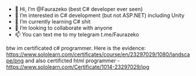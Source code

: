 - 👋 Hi, I’m @Faurazeko (best C# developer ever seen)
- 👀 I’m interested in C# development (but not ASP.NET) including Unity
- 🌱 I’m currently learning C# shit
- 💞️ I’m looking to collaborate with anyone
- 📫 You can text me to my telegram t.me/Faurazeko


btw im certificated c# programmer. Here is the evidence: https://www.sololearn.com/certificates/course/en/23297029/1080/landscape/png
and also certificted html programmer - https://www.sololearn.com/Certificate/1014-23297029/jpg
